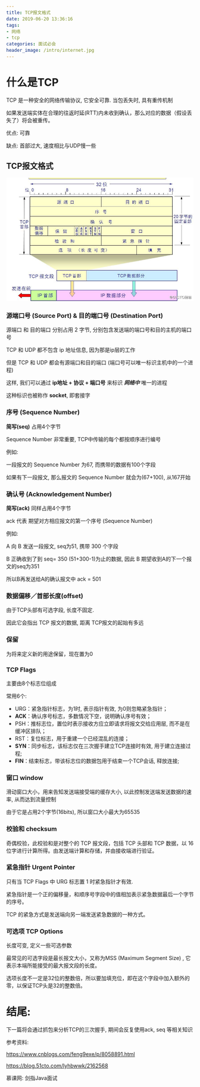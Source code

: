 ```yaml
---
title: TCP报文格式
date: 2019-06-20 13:36:16
tags: 
- 网络
- tcp
categories: 面试必会
header_image: /intro/internet.jpg
---
```


# 什么是TCP

TCP 是一种安全的网络传输协议, 它安全可靠.  当包丢失时, 具有重传机制

​	如果发送端实体在合理的往返时延(RTT)内未收到确认，那么对应的数据（假设丢失了）将会被重传。

优点: 可靠

缺点: 首部过大, 速度相比与UDP慢一些

## TCP报文格式

![](/Blog/intro/tcp.jpeg)



### 源端口号 (Source Port) & 目的端口号 (Destination Port)

源端口 和 目的端口 分别占用 2 字节, 分别包含发送端的端口号和目的主机的端口号

TCP 和 UDP 都不包含 ip 地址信息, 因为那是ip层的工作

但是 TCP 和 UDP 都会有源端口和目的端口 (端口号可以唯一标识主机中的一个进程)

这样, 我们可以通过 **ip地址 + 协议 + 端口号** 来标识 ***网络中*** 唯一的进程

这种标识也被称作 **socket**, 即套接字



### 序号   (Sequence Number)

**简写(seq)** 占用4个字节

Sequence Number 非常重要,  TCP中传输的每个都按顺序进行编号



例如: 

一段报文的 Sequence Number 为67, 而携带的数据有100个字段

如果有下一段报文, 那么报文的 Sequence Number 就会为(67+100), 从167开始



### 确认号   (Acknowledgement Number)

**简写(ack)** 同样占用4个字节

ack 代表 期望对方相应报文的第一个序号 (Sequence Number)



例如: 

A 向 B 发送一段报文, seq为51, 携带 300 个字段

B 正确收到了到 seq= 350 (51+300-1)为止的数据, 因此 B 期望收到A的下一个报文的seq为351

所以B再发送给A的确认报文中 ack = 501



### 数据偏移／首部长度(offset)

由于TCP头部有可选字段, 长度不固定. 

因此它会指出 TCP 报文的数据, 距离 TCP报文的起始有多远



### 保留

为将来定义新的用途保留，现在置为0



### TCP Flags

主要由8个标志位组成

常用6个:

- URG：紧急指针标志，为1时, 表示指针有效, 为0则忽略紧急指针；
- **ACK**：确认序号标志，多数情况下空，说明确认序号有效；
- PSH：推标志位，置位时表示接收方应立即请求将报文交给应用层, 而不是在缓冲区排队；
- RST：复位标志，用于重建一个已经混乱的连接；
- **SYN**：同步标志，该标志仅在三次握手建立TCP连接时有效, 用于建立连接过程;
- **FIN**：结束标志，带该标志位的数据包用于结束一个TCP会话, 释放连接;



### 窗口 window

滑动窗口大小，用来告知发送端接受端的缓存大小, 以此控制发送端发送数据的速率, 从而达到流量控制

由于它是占用2个字节(16bits), 所以窗口大小最大为65535



### 校验和 checksum

奇偶校验，此校验和是对整个的 TCP 报文段，包括 TCP 头部和 TCP 数据，以 16 位字进行计算所得。由发送端计算和存储，并由接收端进行验证。



### 紧急指针 Urgent Pointer

只有当 TCP Flags 中 URG 标志置 1 时紧急指针才有效. 

紧急指针是一个正的偏移量，和顺序号字段中的值相加表示紧急数据最后一个字节的序号。 

TCP 的紧急方式是发送端向另一端发送紧急数据的一种方式。



### 可选项 TCP Options

长度可变, 定义一些可选参数

最常见的可选字段是最长报文大小，又称为MSS (Maximum Segment Size) , 它表示本端所能接受的最大报文段的长度。

选项长度不一定是32位的整数倍，所以要加填充位，即在这个字段中加入额外的零，以保证TCP头是32的整数倍。



# 结尾:

下一篇将会通过抓包来分析TCP的三次握手, 期间会反复使用ack, seq 等相关知识



参考资料:

https://www.cnblogs.com/feng9exe/p/8058891.html

https://blog.51cto.com/lyhbwwk/2162568

慕课网: 剑指Java面试